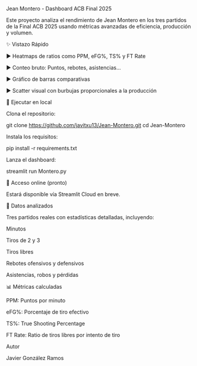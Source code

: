 Jean Montero - Dashboard ACB Final 2025

Este proyecto analiza el rendimiento de Jean Montero en los tres partidos de la Final ACB 2025 usando métricas avanzadas de eficiencia, producción y volumen.

✨ Vistazo Rápido

▶️ Heatmaps de ratios como PPM, eFG%, TS% y FT Rate

▶️ Conteo bruto: Puntos, rebotes, asistencias...

▶️ Gráfico de barras comparativas

▶️ Scatter visual con burbujas proporcionales a la producción



🚀 Ejecutar en local

Clona el repositorio:

git clone https://github.com/javitxu13/Jean-Montero.git
cd Jean-Montero

Instala los requisitos:

pip install -r requirements.txt

Lanza el dashboard:

streamlit run Montero.py

🔗 Acceso online (pronto)

Estará disponible vía Streamlit Cloud en breve.

📅 Datos analizados

Tres partidos reales con estadísticas detalladas, incluyendo:

Minutos

Tiros de 2 y 3

Tiros libres

Rebotes ofensivos y defensivos

Asistencias, robos y pérdidas

📊 Métricas calculadas

PPM: Puntos por minuto

eFG%: Porcentaje de tiro efectivo

TS%: True Shooting Percentage

FT Rate: Ratio de tiros libres por intento de tiro

Autor

Javier González Ramos
